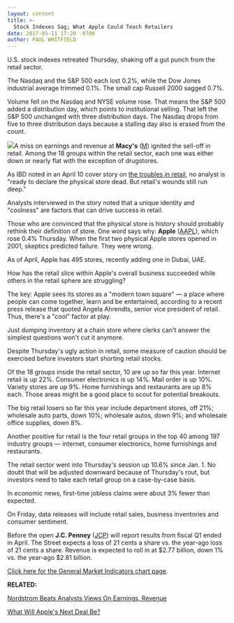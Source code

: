 ```yaml
---
layout: content
title: >-
  Stock Indexes Sag; What Apple Could Teach Retailers
date: 2017-05-11 17:20 -0700
author: PAUL WHITFIELD
---
```








 U.S. stock indexes retreated Thursday, shaking off a gut punch from the retail sector.


The Nasdaq and the S&P 500 each lost 0.2%, while the Dow Jones industrial average trimmed 0.1%. The small cap Russell 2000 sagged 0.7%.


Volume fell on the Nasdaq and NYSE volume rose. That means the S&P 500 added a distribution day, which points to institutional selling. That left the S&P 500 unchanged with three distribution days. The Nasdaq drops from five to three distribution days because a stalling day also is erased from the count.


![](https://www.investors.com/wp-content/uploads/2017/05/MP_3Nx3s_051117-230x300.png)A miss on earnings and revenue at **Macy's** ([M](https://research.investors.com/quote.aspx?symbol=M)) ignited the sell-off in retail. Among the 18 groups within the retail sector, each one was either down or nearly flat with the exception of drugstores.


As IBD noted in an April 10 cover story on [the troubles in retail](https://www.investors.com/news/retail-stores-still-have-hope-but-what-about-retail-stocks/), no analyst is "ready to declare the physical store dead. But retail's wounds still run deep."


Analysts interviewed in the story noted that a unique identity and "coolness" are factors that can drive success in retail.


Those who are convinced that the physical store is history should probably rethink their definition of store. One word says why: **Apple** ([AAPL](https://research.investors.com/quote.aspx?symbol=AAPL)), which rose 0.4% Thursday. When the first two physical Apple stores opened in 2001, skeptics predicted failure. They were wrong.


As of April, Apple has 495 stores, recently adding one in Dubai, UAE.


How has the retail slice within Apple's overall business succeeded while others in the retail sphere are struggling?


The key: Apple sees its stores as a "modern town square" — a place where people can come together, learn and be entertained, according to a recent press release that quoted Angela Ahrendts, senior vice president of retail. Thus, there's a "cool" factor at play.


Just dumping inventory at a chain store where clerks can't answer the simplest questions won't cut it anymore.


Despite Thursday's ugly action in retail, some measure of caution should be exercised before investors start shorting retail stocks.


Of the 18 groups inside the retail sector, 10 are up so far this year. Internet retail is up 22%. Consumer electronics is up 14%. Mail order is up 10%. Variety stores are up 9%. Home furnishings and restaurants are up 8% each. Those areas might be a good place to scout for potential breakouts.


The big retail losers so far this year include department stores, off 21%; wholesale auto parts, down 10%; wholesale autos, down 9%; and wholesale office supplies, down 8%.


Another positive for retail is the four retail groups in the top 40 among 197 industry groups — internet, consumer electronics, home furnishings and restaurants.


The retail sector went into Thursday's session up 10.6% since Jan. 1. No doubt that will be adjusted downward because of Thursday's rout, but investors need to take each retail group on a case-by-case basis.


In economic news, first-time jobless claims were about 3% fewer than expected.


On Friday, data releases will include retail sales, business inventories and consumer sentiment.


Before the open **J.C. Penney** ([JCP](https://research.investors.com/quote.aspx?symbol=JCP)) will report results from fiscal Q1 ended in April. The Street expects a loss of 21 cents a share vs. the year-ago loss of 21 cents a share. Revenue is expected to roll in at $2.77 billion, down 1% vs. the year-ago $2.81 billion.


[Click here for the General Market Indicators chart page](https://www.investors.com/wp-content/uploads/2017/05/IBD1105152535GMI.pdf).


**RELATED:**


[Nordstrom Beats Analysts Views On Earnings, Revenue](https://www.investors.com/news/nordstrom-reports-first-quarter-earnings-after-the-close/)


[What Will Apple's Next Deal Be?](https://www.investors.com/news/technology/click/apples-next-big-deal-will-surprise-wont-be-netflix-or-disney-ubs/)




